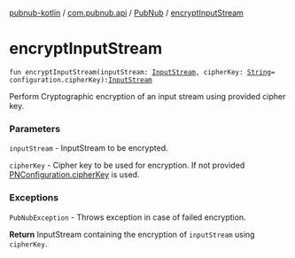 [pubnub-kotlin](../../index.md) / [com.pubnub.api](../index.md) / [PubNub](index.md) / [encryptInputStream](./encrypt-input-stream.md)

# encryptInputStream

`fun encryptInputStream(inputStream: `[`InputStream`](https://docs.oracle.com/javase/6/docs/api/java/io/InputStream.html)`, cipherKey: `[`String`](https://kotlinlang.org/api/latest/jvm/stdlib/kotlin/-string/index.html)` = configuration.cipherKey): `[`InputStream`](https://docs.oracle.com/javase/6/docs/api/java/io/InputStream.html)

Perform Cryptographic encryption of an input stream using provided cipher key.

### Parameters

`inputStream` - InputStream to be encrypted.

`cipherKey` - Cipher key to be used for encryption. If not provided [PNConfiguration.cipherKey](../-p-n-configuration/cipher-key.md) is used.

### Exceptions

`PubNubException` - Throws exception in case of failed encryption.

**Return**
InputStream containing the encryption of `inputStream` using `cipherKey`.

